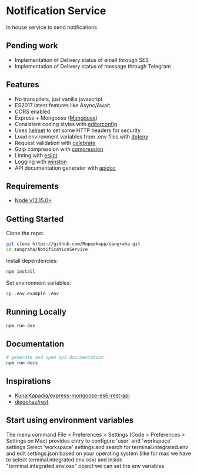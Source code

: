 # Notification Service

In house service to send notifications

## Pending work

 - Implementation of Delivery status of email through SES
 - Implementation of Delivery status of message through Telegram

## Features

 - No transpilers, just vanilla javascript
 - ES2017 latest features like Async/Await
 - CORS enabled
 - Express + Mongoose ([Mongoose](https://github.com/Automattic/mongoose))
 - Consistent coding styles with [editorconfig](http://editorconfig.org)
 - Uses [helmet](https://github.com/helmetjs/helmet) to set some HTTP headers for security
 - Load environment variables from .env files with [dotenv](https://github.com/rolodato/dotenv-safe)
 - Request validation with [celebrate](https://www.npmjs.com/package/celebrate)
 - Gzip compression with [compression](https://github.com/expressjs/compression)
 - Linting with [eslint](http://eslint.org)
 - Logging with [winston](https://github.com/winstonjs/winston)
 - API documentation generator with [apidoc](http://apidocjs.com)

## Requirements

 - [Node v12.15.0+](https://nodejs.org/en/download/current/)

## Getting Started

Clone the repo:

```bash
git clone https://github.com/Rupeekapp/sangraha.git
cd sangraha/NotificationService
```

Install dependencies:

```bash
npm install
```

Set environment variables:

```bash
cp .env.example .env
```

## Running Locally

```bash
npm run dev
```

## Documentation

```bash
# generate and open api documentation
npm run docs
```

## Inspirations

 - [KunalKapadia/express-mongoose-es6-rest-api](https://github.com/KunalKapadia/express-mongoose-es6-rest-api)
 - [diegohaz/rest](https://github.com/diegohaz/rest)

## Start using environment variables  

The menu command File > Preferences > Settings (Code > Preferences > Settings on Mac) provides entry to configure 'user' and 'workspace' settings
Select 'workspace' settings and search for terminal.integrated.env and edit settings.json based on your operating system (like for mac we have to select terminal.integrated.env.osx) and inside "terminal.integrated.env.osx" object we can set the env variables.
